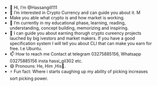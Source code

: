 - 👋 Hi, I’m @Hassangill111
- 👀 I’m interested in Crypto Currency and can guide you about it. M
- Make you able what crypto is and how market is working.
- 🌱 I’m currently in my educational phase, learning, reading, understanding, concept building, memorizing and inspiring.
- 💞️ I can guide you about earning thorugh crypto cureency projects lauched by big ivestors and market makers. If you have a good specification system I will tell you about CLI that can make you earn for free. I.e Ubuntu.
- 📫 How to reach me Contact at telegram 03275885156, Whatsapp 03275885156 insta hassi_gil302 etc.
- 😄 Pronouns: He, Him ,His🤣.
- ⚡ Fun fact: Where i starts caughing up my ability of picking increases sort picking power.

<!---
Hassangill111/Hassangill111 is a ✨ special ✨ repository because its `README.md` (this file) appears on your GitHub profile.
You can click the Preview link to take a look at your changes.
--->
